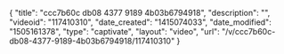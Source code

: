 {
    "title": "ccc7b60c db08 4377 9189 4b03b6794918",
    "description": "",
    "videoid": "117410310",
    "date_created": "1415074033",
    "date_modified": "1505161378",
    "type": "captivate",
    "layout": "video",
    "url": "\/v\/ccc7b60c-db08-4377-9189-4b03b6794918\/117410310"
}